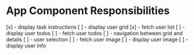 # App Component Responsibilities

[x] - display task instructions
[ ] - display user grid
[x] - fetch user list
[ ] - display user todos
[ ] - fetch user todos
[ ] - navigation between grid and details
[ ] - user selection
[ ] - fetch user image
[ ] - display user image
[ ] - display user info
